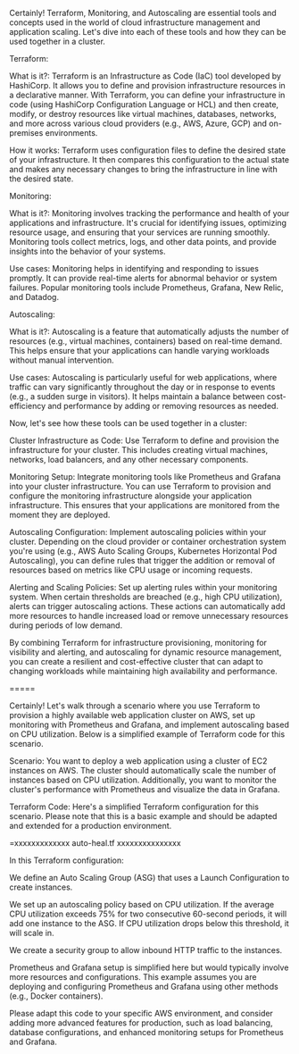 Certainly! Terraform, Monitoring, and Autoscaling are essential tools and concepts used in the world of cloud infrastructure management and application scaling. Let's dive into each of these tools and how they can be used together in a cluster.

Terraform:

What is it?: Terraform is an Infrastructure as Code (IaC) tool developed by HashiCorp. It allows you to define and provision infrastructure resources in a declarative manner. With Terraform, you can define your infrastructure in code (using HashiCorp Configuration Language or HCL) and then create, modify, or destroy resources like virtual machines, databases, networks, and more across various cloud providers (e.g., AWS, Azure, GCP) and on-premises environments.

How it works: Terraform uses configuration files to define the desired state of your infrastructure. It then compares this configuration to the actual state and makes any necessary changes to bring the infrastructure in line with the desired state.

Monitoring:

What is it?: Monitoring involves tracking the performance and health of your applications and infrastructure. It's crucial for identifying issues, optimizing resource usage, and ensuring that your services are running smoothly. Monitoring tools collect metrics, logs, and other data points, and provide insights into the behavior of your systems.

Use cases: Monitoring helps in identifying and responding to issues promptly. It can provide real-time alerts for abnormal behavior or system failures. Popular monitoring tools include Prometheus, Grafana, New Relic, and Datadog.

Autoscaling:

What is it?: Autoscaling is a feature that automatically adjusts the number of resources (e.g., virtual machines, containers) based on real-time demand. This helps ensure that your applications can handle varying workloads without manual intervention.

Use cases: Autoscaling is particularly useful for web applications, where traffic can vary significantly throughout the day or in response to events (e.g., a sudden surge in visitors). It helps maintain a balance between cost-efficiency and performance by adding or removing resources as needed.

Now, let's see how these tools can be used together in a cluster:

Cluster Infrastructure as Code: Use Terraform to define and provision the infrastructure for your cluster. This includes creating virtual machines, networks, load balancers, and any other necessary components.

Monitoring Setup: Integrate monitoring tools like Prometheus and Grafana into your cluster infrastructure. You can use Terraform to provision and configure the monitoring infrastructure alongside your application infrastructure. This ensures that your applications are monitored from the moment they are deployed.

Autoscaling Configuration: Implement autoscaling policies within your cluster. Depending on the cloud provider or container orchestration system you're using (e.g., AWS Auto Scaling Groups, Kubernetes Horizontal Pod Autoscaling), you can define rules that trigger the addition or removal of resources based on metrics like CPU usage or incoming requests.

Alerting and Scaling Policies: Set up alerting rules within your monitoring system. When certain thresholds are breached (e.g., high CPU utilization), alerts can trigger autoscaling actions. These actions can automatically add more resources to handle increased load or remove unnecessary resources during periods of low demand.

By combining Terraform for infrastructure provisioning, monitoring for visibility and alerting, and autoscaling for dynamic resource management, you can create a resilient and cost-effective cluster that can adapt to changing workloads while maintaining high availability and performance.


=====


Certainly! Let's walk through a scenario where you use Terraform to provision a highly available web application cluster on AWS, set up monitoring with Prometheus and Grafana, and implement autoscaling based on CPU utilization. Below is a simplified example of Terraform code for this scenario.

Scenario:
You want to deploy a web application using a cluster of EC2 instances on AWS. The cluster should automatically scale the number of instances based on CPU utilization. Additionally, you want to monitor the cluster's performance with Prometheus and visualize the data in Grafana.

Terraform Code:
Here's a simplified Terraform configuration for this scenario. Please note that this is a basic example and should be adapted and extended for a production environment.

=xxxxxxxxxxxxx
auto-heal.tf
xxxxxxxxxxxxxxx


In this Terraform configuration:

We define an Auto Scaling Group (ASG) that uses a Launch Configuration to create instances.

We set up an autoscaling policy based on CPU utilization. If the average CPU utilization exceeds 75% for two consecutive 60-second periods, it will add one instance to the ASG. If CPU utilization drops below this threshold, it will scale in.

We create a security group to allow inbound HTTP traffic to the instances.

Prometheus and Grafana setup is simplified here but would typically involve more resources and configurations. This example assumes you are deploying and configuring Prometheus and Grafana using other methods (e.g., Docker containers).

Please adapt this code to your specific AWS environment, and consider adding more advanced features for production, such as load balancing, database configurations, and enhanced monitoring setups for Prometheus and Grafana.

